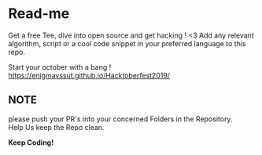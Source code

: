 <h1>Read-me</h1>
Get a free Tee, dive into open source and get hacking ! &lt;3
Add any relevant algorithm, script or a cool code snippet in your preferred language to this repo.

Start your october with a bang ! 
https://enigmavssut.github.io/Hacktoberfest2019/

<h2>NOTE</h2>
please push your PR's into your concerned Folders in the Repository.<br>
Help Us keep the Repo clean.<br> 

<b>Keep Coding!<b>
